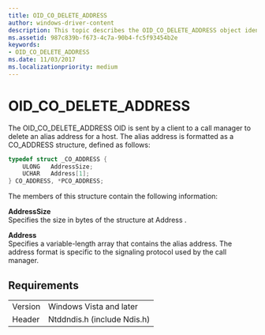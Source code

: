 ```yaml
---
title: OID_CO_DELETE_ADDRESS
author: windows-driver-content
description: This topic describes the OID_CO_DELETE_ADDRESS object identifier (OID).
ms.assetid: 987c839b-f673-4c7a-90b4-fc5f93454b2e
keywords:
- OID_CO_DELETE_ADDRESS
ms.date: 11/03/2017
ms.localizationpriority: medium
---
```


# OID_CO_DELETE_ADDRESS

The OID_CO_DELETE_ADDRESS OID is sent by a client to a call manager to delete an alias address for a host. The alias address is formatted as a CO_ADDRESS structure, defined as follows:

```c++
typedef struct _CO_ADDRESS {
    ULONG   AddressSize;
    UCHAR   Address[1];
} CO_ADDRESS, *PCO_ADDRESS; 
```

The members of this structure contain the following information:

**AddressSize**  
Specifies the size in bytes of the structure at Address .

**Address**  
Specifies a variable-length array that contains the alias address. The address format is specific to the signaling protocol used by the call manager.

## Requirements

| | |
| --- | --- |
| Version | Windows Vista and later |
| Header | Ntddndis.h (include Ndis.h) |

